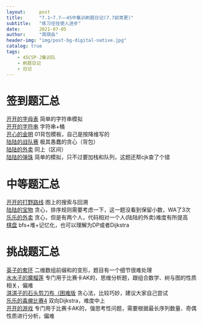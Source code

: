 ```yaml
---
layout:     post
title:      "7.1~7.7——45中集训刷题日记(7.7前常更)"
subtitle:   "练习往往使人进步"
date:       2021-07-05 
author:     "周琪岳"
header-img: "img/post-bg-digital-native.jpg"
catalog: true
tags:
    - 45CSP-J集训队
    - 刷题日记
    - 日记
---
```

# 签到题汇总  
[开开的字母表](http://www.turingz.cn/MatchProblem?id=1561&matchId=44&num=A) 简单的字符串模拟  
[开开的字符串](http://www.turingz.cn/MatchProblem?id=1562&matchId=44&num=B) 字符串+桶  
[开心的金明](https://www.luogu.com.cn/problem/P1060) 01背包模板，自己是按降维写的  
[陆陆的战队赛](http://www.turingz.cn/MatchProblem?id=1566&matchId=43&num=A) 极其愚蠢的贪心（背包）  
[陆陆的外卖](http://www.turingz.cn/MatchProblem?id=1568&matchId=43&num=C) 同上（区间）  
[陆陆的弹珠](http://www.turingz.cn/MatchProblem?id=1570&matchId=43&num=E) 简单的模拟，只不过要加栈和队列，这题还帮cjk查了个错  

# 中等题汇总  
[开开的打野路线](http://www.turingz.cn/MatchProblem?id=1563&matchId=44&num=C) 图上的搜索与回溯  
[陆陆的宝物](http://www.turingz.cn/MatchProblem?id=1567&matchId=43&num=B) 贪心，排序规则需要考虑一下，这一题没看到保留小数，WA了3次  
[乐乐的外卖](http://www.turingz.cn/MatchProblem?id=1569&matchId=43&num=D) 贪心，但是有两个人，代码相对一个人(陆陆的外卖)难度有所提高  
[棋盘](https://www.luogu.com.cn/problem/P3956) bfs+堆+记忆化，也可以理解为DP或者Dijkstra  

# 挑战题汇总  
[英子的套环](http://www.turingz.cn/MatchProblem?id=1471&matchId=41&num=A) 二维数组前缀和的变形，题目有一个细节很难处理  
[水水子的魔榴莲](http://www.turingz.cn/MatchProblem?id=1478&matchId=41&num=B) 专门用于比赛卡AK的，思维分析题，跟组合数学、树与图的性质相关，偏难  
[淇淇子的石头剪刀布（困难版](http://www.turingz.cn/MatchProblem?id=1483&matchId=41&num=C) 贪心法，比较巧妙，建议大家自己尝试  
[乐乐的毒瘤比赛4](http://www.turingz.cn/MatchProblem?id=1536&matchId=41&num=D) 双向Dijkstra，难度中上  
[开开的游戏](http://www.turingz.cn/MatchProblem?id=1565&matchId=41&num=E) 专门用于比赛卡AK的，强思考性问题，需要根据最长序列数量、奇偶性质进行分析，偏难  

